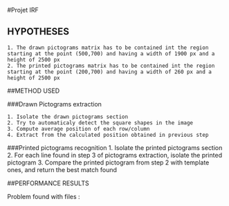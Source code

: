 #Projet IRF

## HYPOTHESES

    1. The drawn pictograms matrix has to be contained int the region starting at the point (500,700) and having a width of 1900 px and a height of 2500 px
    2. The printed pictograms matrix has to be contained int the region starting at the point (200,700) and having a width of 260 px and a height of 2500 px


##METHOD USED

###Drawn Pictograms extraction

    1. Isolate the drawn pictograms section
    2. Try to automaticaly detect the square shapes in the image
    3. Compute average position of each row/column
    4. Extract from the calculated position obtained in previous step

###Printed pictograms recognition
    1. Isolate the printed pictograms section
    2. For each line found in step 3 of pictograms extraction, isolate the printed pictogram
    3. Compare the printed pictogram from step 2 with template ones, and return the best match found

##PERFORMANCE RESULTS

Problem found with files : 



